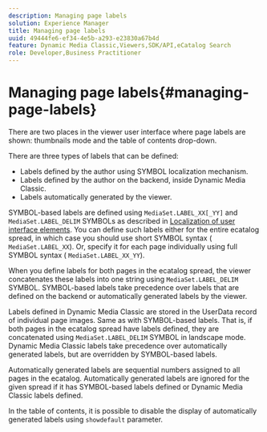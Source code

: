 ```yaml
---
description: Managing page labels
solution: Experience Manager
title: Managing page labels
uuid: 49444fe6-ef34-4e5b-a293-e23830a67b4d
feature: Dynamic Media Classic,Viewers,SDK/API,eCatalog Search
role: Developer,Business Practitioner
---
```


# Managing page labels{#managing-page-labels}

There are two places in the viewer user interface where page labels are shown: thumbnails mode and the table of contents drop-down.

There are three types of labels that can be defined:

* Labels defined by the author using SYMBOL localization mechanism. 
* Labels defined by the author on the backend, inside Dynamic Media Classic. 
* Labels automatically generated by the viewer.

SYMBOL-based labels are defined using `MediaSet.LABEL_XX[_YY]` and `MediaSet.LABEL_DELIM` SYMBOLs as described in [Localization of user interface elements](../../c-html5-s7-aem-asset-viewers/c-html5-20-ecatalog-viewer-about/c-html5-20-ecatalog-viewer-localization.md#concept-cbfc39344c494eb7b9f6a272cff0cc74). You can define such labels either for the entire ecatalog spread, in which case you should use short SYMBOL syntax ( `MediaSet.LABEL_XX`). Or, specify it for each page individually using full SYMBOL syntax ( `MediaSet.LABEL_XX_YY`).

When you define labels for both pages in the ecatalog spread, the viewer concatenates these labels into one string using `MediaSet.LABEL_DELIM` SYMBOL. SYMBOL-based labels take precedence over labels that are defined on the backend or automatically generated labels by the viewer.

Labels defined in Dynamic Media Classic are stored in the UserData record of individual page images. Same as with SYMBOL-based labels. That is, if both pages in the ecatalog spread have labels defined, they are concatenated using `MediaSet.LABEL_DELIM` SYMBOL in landscape mode. Dynamic Media Classic labels take precedence over automatically generated labels, but are overridden by SYMBOL-based labels.

Automatically generated labels are sequential numbers assigned to all pages in the ecatalog. Automatically generated labels are ignored for the given spread if it has SYMBOL-based labels defined or Dynamic Media Classic labels defined.

In the table of contents, it is possible to disable the display of automatically generated labels using `showdefault` parameter. 
